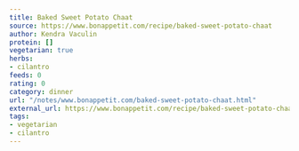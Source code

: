 ```yaml
---
title: Baked Sweet Potato Chaat
source: https://www.bonappetit.com/recipe/baked-sweet-potato-chaat
author: Kendra Vaculin
protein: []
vegetarian: true
herbs:
- cilantro
feeds: 0
rating: 0
category: dinner
url: "/notes/www.bonappetit.com/baked-sweet-potato-chaat.html"
external_url: https://www.bonappetit.com/recipe/baked-sweet-potato-chaat
tags:
- vegetarian
- cilantro
---
```



